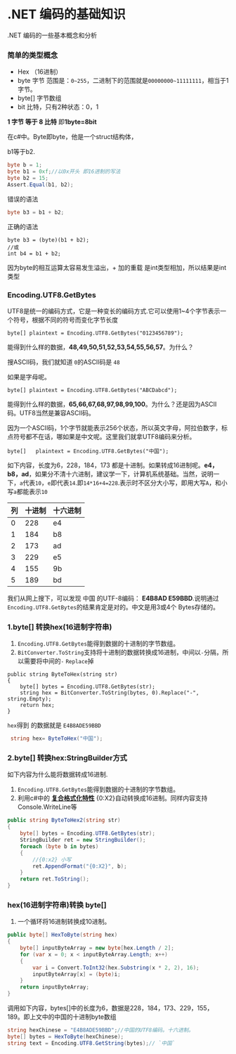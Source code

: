 # .NET 编码的基础知识

.NET 编码的一些基本概念和分析

### 简单的类型概念

- Hex （16进制）
- byte 字节 范围是：`0~255`，二进制下的范围就是`00000000~11111111`，相当于1字节。
- byte[] 字节数组
- bit 比特，只有2种状态：0，1

**1 字节 等于 8 比特** 即**1byte=8bit**

在c#中。Byte即byte，他是一个struct结构体，

b1等于b2.
```cs
byte b = 1;
byte b1 = 0xf;//以0x开头 即16进制的写法
byte b2 = 15;
Assert.Equal(b1, b2);
```

错误的语法
```cs
byte b3 = b1 + b2;
```
正确的语法
```
byte b3 = (byte)(b1 + b2);
//或
int b4 = b1 + b2;
```
因为byte的相互运算太容易发生溢出，+ 加的重载 是int类型相加，所以结果是int类型


### Encoding.UTF8.GetBytes
UTF8是统一的编码方式，它是一种变长的编码方式.它可以使用1~4个字节表示一个符号，根据不同的符号而变化字节长度

```
byte[] plaintext = Encoding.UTF8.GetBytes("0123456789");
```
能得到什么样的数据，**48,49,50,51,52,53,54,55,56,57**。为什么？

搜ASCII码，我们就知道 `0`的ASCII码是 `48`

如果是字母呢。

```
byte[] plaintext = Encoding.UTF8.GetBytes("ABCDabcd");
```
能得到什么样的数据，**65,66,67,68,97,98,99,100**。为什么？还是因为ASCII码。UTF8当然是兼容ASCII码。

因为一个ASCII码，1个字节就能表示256个状态，所以英文字母，阿拉伯数字，标点符号都不在话，哪如果是中文呢。这里我们就拿UTF8编码来分析。
```
byte[]   plaintext = Encoding.UTF8.GetBytes("中国");
```
如下内容，长度为6，228，184，173 都是十进制。如果转成16进制呢。**e4，b8，ad**，如果分不清十六进制，建议学一下，计算机系统基础。当然，说明一下，`a`代表`10`，`e`即代表`14`.即`14*16+4=228`.表示时不区分大小写，即用大写`A`，和小写`a`都能表示`10`

| 列  | 十进制 | 十六进制 |
| --- | ------ | -------- |
| 0   | 228    | e4       |
| 1   | 184    | b8       |
| 2   | 173    | ad       |
| 3   | 229    | e5       |
| 4   | 155    | 9b       |
| 5   | 189    | bd       |

我们从网上搜下，可以发现 中国 的UTF-8编码： **E4B8AD E59BBD**.说明通过`Encoding.UTF8.GetBytes`的结果肯定是对的。中文是用3或4个 Bytes存储的。


### 1.byte[] 转换hex(16进制字符串)

1. `Encoding.UTF8.GetBytes`能得到数据的十进制的字节数组。
2. `BitConverter.ToString`支持将十进制的数据转换成16进制，中间以`-`分隔，所以需要将中间的`-` `Replace`掉
```
public string ByteToHex(string str)
{
    byte[] bytes = Encoding.UTF8.GetBytes(str);
    string hex = BitConverter.ToString(bytes, 0).Replace("-", string.Empty);
    return hex;
}
```

`hex`得到 的数据就是 `E4B8ADE59BBD`
```cs
 string hex= ByteToHex("中国");
```

### 2.byte[] 转换hex:StringBuilder方式
如下内容为什么能将数据转成16进制.

1. `Encoding.UTF8.GetBytes`能得到数据的十进制的字节数组。
2. 利用c#中的 **[复合格式化特性](https://docs.microsoft.com/zh-cn/dotnet/standard/base-types/composite-formatting)** {0:X2}自动转换成16进制。同样内容支持Console.WriteLine等
```cs
public string ByteToHex2(string str)
{
    byte[] bytes = Encoding.UTF8.GetBytes(str);
    StringBuilder ret = new StringBuilder();
    foreach (byte b in bytes)
    {
        //{0:x2} 小写
        ret.AppendFormat("{0:X2}", b);
    }
    return ret.ToString();
}
```

### hex(16进制字符串)转换 byte[]
1. 一个循环将16进制转换成10进制。
```cs
public byte[] HexToByte(string hex)
{
    byte[] inputByteArray = new byte[hex.Length / 2];
    for (var x = 0; x < inputByteArray.Length; x++)
    {
        var i = Convert.ToInt32(hex.Substring(x * 2, 2), 16);
        inputByteArray[x] = (byte)i;
    }
    return inputByteArray;
}
```
调用如下内容，bytes[]中的长度为6，数据是228，184，173、229，155，189。即上文中的中国的十进制byte数组
```cs
string hexChinese = "E4B8ADE59BBD";//中国的UTF8编码。十六进制。
byte[] bytes = HexToByte(hexChinese);
string text = Encoding.UTF8.GetString(bytes);// `中国`
```